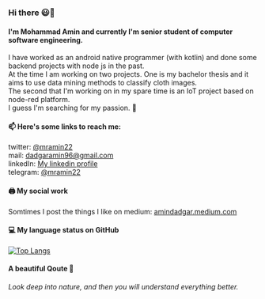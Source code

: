 ### Hi there 😃👋

<!--
**amindadgar/amindadgar** is a ✨ _special_ ✨ repository because its `README.md` (this file) appears on your GitHub profile.

Here are some ideas to get you started:

- 🔭 I’m currently working on ...
- 🌱 I’m currently learning ...
- 👯 I’m looking to collaborate on ...
- 🤔 I’m looking for help with ...
- 💬 Ask me about ...
- 📫 How to reach me: ...
- 😄 Pronouns: ...
- ⚡ Fun fact: ...
-->
#### I'm Mohammad Amin and currently I'm senior student of computer software engineering.
I have worked as an android native programmer (with kotlin) and done some backend projects with node js in the past. <br>
At the time I am working on two projects. One is my bachelor thesis and it aims to use data mining methods to classify cloth images. <br>
The second that I'm working on in my spare time is an IoT project based on node-red platform. <br>
I guess I'm searching for my passion. 🙂
#### 📫 Here's some links to reach me:
twitter: [@mramin22](https://twitter.com/mramin22) <br>
mail: dadgaramin96@gmail.com <br>
linkedIn: [My linkedin profile](https://www.linkedin.com/in/amin-dadgar-b59211181) <br>
telegram: [@mramin22](https://t.me/mramin22) <br>


#### 🖨 My social work
Somtimes I post the things I like on medium: [amindadgar.medium.com](https://amindadgar.medium.com/)

#### 💻 My language status on GitHub
<!-- [![Anurag's github stats](https://github-readme-stats.vercel.app/api?username=amindadgar)](https://github.com/anuraghazra/github-readme-stats) -->
[![Top Langs](https://github-readme-stats.vercel.app/api/top-langs/?username=amindadgar&layout=compact)](https://github.com/anuraghazra/github-readme-stats)

#### A beautiful Qoute 🥺
###### Look deep into nature, and then you will understand everything better.
